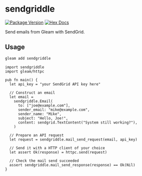 # sendgriddle

[![Package Version](https://img.shields.io/hexpm/v/sendgriddle)](https://hex.pm/packages/sendgriddle)
[![Hex Docs](https://img.shields.io/badge/hex-docs-ffaff3)](https://hexdocs.pm/sendgriddle/)

Send emails from Gleam with SendGrid.

## Usage

```sh
gleam add sendgriddle
```
```gleam
import sendgriddle
import gleam/httpc

pub fn main() {
  let api_key = "your SendGrid API key here"

  // Construct an email
  let email = 
    sendgriddle.Email(
      to: ["joe@example.com"],
      sender_email: "mike@example.com",
      sender_name: "Mike",
      subject: "Hello, Joe!",
      content: sendgrid.TextContent("System still working?"),
    )

  // Prepare an API request
  let request = sendgriddle.mail_send_request(email, api_key)

  // Send it with a HTTP client of your choice
  let assert Ok(response) = httpc.send(request)

  // Check the mail send succeeded
  assert sendgriddle.mail_send_response(response) == Ok(Nil)
}
```
